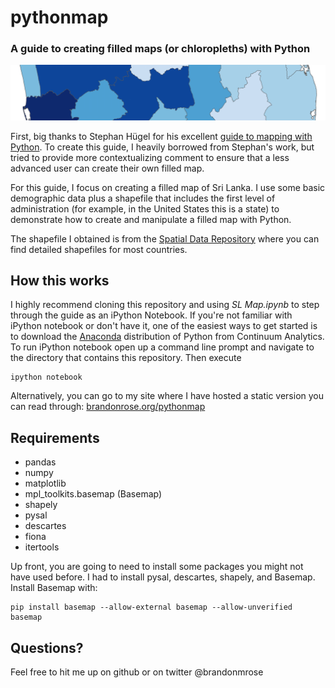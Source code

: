 # pythonmap
### A guide to creating filled maps (or chloropleths) with Python
<img src='pymap3.png'>

First, big thanks to Stephan Hügel for his excellent [guide to mapping with Python](http://sensitivecities.com/so-youd-like-to-make-a-map-using-python-EN.html#.VNZHhVXF8kR). 
To create this guide, I heavily borrowed from Stephan's work, but tried to provide more 
contextualizing comment to ensure that a less advanced user can create their own filled map.

For this guide, I focus on creating a filled map of Sri Lanka. I use some basic demographic data plus a shapefile that includes the first level of administration (for example, in the United States this is a state) to demonstrate how to create and manipulate a filled map with Python.

The shapefile I obtained is from the [Spatial Data Repository](http://spatialdata.dhsprogram.com/boundaries/#countryId=LK&view=map&surveyId=19&level=1) 
where you can find detailed shapefiles for most countries. 

## How this works
I highly recommend cloning this repository and using *SL Map.ipynb* to step through the guide as an iPython Notebook. If you're not familiar with iPython notebook or don't have it,
one of the easiest ways to get started is to download the [Anaconda](https://store.continuum.io/cshop/anaconda/) distribution of Python from Continuum Analytics.
To run iPython notebook open up a command line prompt and navigate to the directory that contains this repository. Then execute

	ipython notebook

Alternatively, you can go to my site where I have hosted a static version you can read through:
[brandonrose.org/pythonmap](brandonrose.org/pythonmap)

## Requirements
* pandas
* numpy
* matplotlib
* mpl_toolkits.basemap (Basemap)
* shapely
* pysal
* descartes
* fiona
* itertools

Up front, you are going to need to install some packages you might not have used before. I had to install pysal, descartes, shapely, and Basemap. Install Basemap with:

    pip install basemap --allow-external basemap --allow-unverified basemap

## Questions?
Feel free to hit me up on github or on twitter @brandonmrose